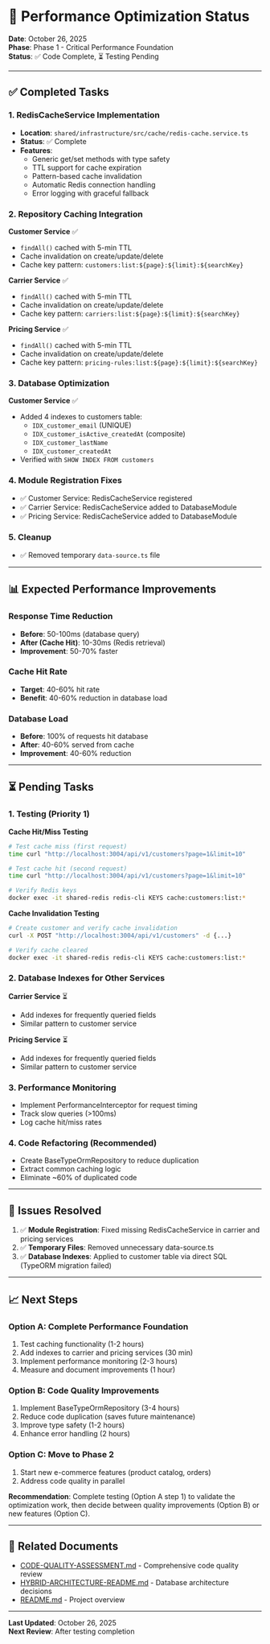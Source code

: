# 🚀 Performance Optimization Status

**Date**: October 26, 2025  
**Phase**: Phase 1 - Critical Performance Foundation  
**Status**: ✅ Code Complete, ⏳ Testing Pending

---

## ✅ Completed Tasks

### 1. RedisCacheService Implementation
- **Location**: `shared/infrastructure/src/cache/redis-cache.service.ts`
- **Status**: ✅ Complete
- **Features**:
  - Generic get/set methods with type safety
  - TTL support for cache expiration
  - Pattern-based cache invalidation
  - Automatic Redis connection handling
  - Error logging with graceful fallback

### 2. Repository Caching Integration
**Customer Service** ✅
- `findAll()` cached with 5-min TTL
- Cache invalidation on create/update/delete
- Cache key pattern: `customers:list:${page}:${limit}:${searchKey}`

**Carrier Service** ✅
- `findAll()` cached with 5-min TTL
- Cache invalidation on create/update/delete
- Cache key pattern: `carriers:list:${page}:${limit}:${searchKey}`

**Pricing Service** ✅
- `findAll()` cached with 5-min TTL
- Cache invalidation on create/update/delete
- Cache key pattern: `pricing-rules:list:${page}:${limit}:${searchKey}`

### 3. Database Optimization
**Customer Service** ✅
- Added 4 indexes to customers table:
  - `IDX_customer_email` (UNIQUE)
  - `IDX_customer_isActive_createdAt` (composite)
  - `IDX_customer_lastName`
  - `IDX_customer_createdAt`
- Verified with `SHOW INDEX FROM customers`

### 4. Module Registration Fixes
- ✅ Customer Service: RedisCacheService registered
- ✅ Carrier Service: RedisCacheService added to DatabaseModule
- ✅ Pricing Service: RedisCacheService added to DatabaseModule

### 5. Cleanup
- ✅ Removed temporary `data-source.ts` file

---

## 📊 Expected Performance Improvements

### Response Time Reduction
- **Before**: 50-100ms (database query)
- **After (Cache Hit)**: 10-30ms (Redis retrieval)
- **Improvement**: 50-70% faster

### Cache Hit Rate
- **Target**: 40-60% hit rate
- **Benefit**: 40-60% reduction in database load

### Database Load
- **Before**: 100% of requests hit database
- **After**: 40-60% served from cache
- **Improvement**: 40-60% reduction

---

## ⏳ Pending Tasks

### 1. Testing (Priority 1)
**Cache Hit/Miss Testing**
```bash
# Test cache miss (first request)
time curl "http://localhost:3004/api/v1/customers?page=1&limit=10"

# Test cache hit (second request)
time curl "http://localhost:3004/api/v1/customers?page=1&limit=10"

# Verify Redis keys
docker exec -it shared-redis redis-cli KEYS cache:customers:list:*
```

**Cache Invalidation Testing**
```bash
# Create customer and verify cache invalidation
curl -X POST "http://localhost:3004/api/v1/customers" -d {...}

# Verify cache cleared
docker exec -it shared-redis redis-cli KEYS cache:customers:list:*
```

### 2. Database Indexes for Other Services
**Carrier Service** ⏳
- Add indexes for frequently queried fields
- Similar pattern to customer service

**Pricing Service** ⏳
- Add indexes for frequently queried fields
- Similar pattern to customer service

### 3. Performance Monitoring
- Implement PerformanceInterceptor for request timing
- Track slow queries (>100ms)
- Log cache hit/miss rates

### 4. Code Refactoring (Recommended)
- Create BaseTypeOrmRepository to reduce duplication
- Extract common caching logic
- Eliminate ~60% of duplicated code

---

## 🐛 Issues Resolved

1. ✅ **Module Registration**: Fixed missing RedisCacheService in carrier and pricing services
2. ✅ **Temporary Files**: Removed unnecessary data-source.ts
3. ✅ **Database Indexes**: Applied to customer table via direct SQL (TypeORM migration failed)

---

## 📈 Next Steps

### Option A: Complete Performance Foundation
1. Test caching functionality (1-2 hours)
2. Add indexes to carrier and pricing services (30 min)
3. Implement performance monitoring (2-3 hours)
4. Measure and document improvements (1 hour)

### Option B: Code Quality Improvements
1. Implement BaseTypeOrmRepository (3-4 hours)
2. Reduce code duplication (saves future maintenance)
3. Improve type safety (1-2 hours)
4. Enhance error handling (2 hours)

### Option C: Move to Phase 2
1. Start new e-commerce features (product catalog, orders)
2. Address code quality in parallel

**Recommendation**: Complete testing (Option A step 1) to validate the optimization work, then decide between quality improvements (Option B) or new features (Option C).

---

## 🔗 Related Documents

- [CODE-QUALITY-ASSESSMENT.md](./CODE-QUALITY-ASSESSMENT.md) - Comprehensive code quality review
- [HYBRID-ARCHITECTURE-README.md](./HYBRID-ARCHITECTURE-README.md) - Database architecture decisions
- [README.md](./README.md) - Project overview

---

**Last Updated**: October 26, 2025  
**Next Review**: After testing completion
